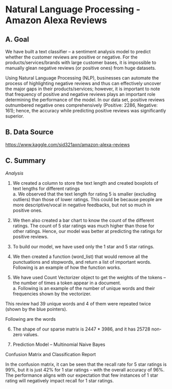 # Natural Language Processing - Amazon Alexa Reviews

## A. Goal
We have built a text classifier – a sentiment analysis model to predict whether the customer reviews are positive or negative. For the products/services/brands with large customer bases, it is impossible to manually glean negative reviews (or positive ones) from huge datasets.  

Using Natural Language Processing (NLP), businesses can automate the process of highlighting negative reviews and thus can effectively uncover the major gaps in their products/services; however, it is important to note that frequency of positive and negative reviews plays an important role determining the performance of the model. In our data set, positive reviews outnumbered negative ones comprehensively (Positive: 2286, Negative: 161); hence, the accuracy while predicting positive reviews was significantly superior.

## B. Data Source
https://www.kaggle.com/sid321axn/amazon-alexa-reviews

## C. Summary

_Analysis_
1. We created a column to store the text length and created boxplots of text lengths for different ratings  
a. We observed that the text length for rating 5 is smaller (excluding outliers) than those of lower ratings. This could be because people are more descriptive/vocal in negative feedbacks, but not so much in positive ones.

2. We then also created a bar chart to know the count of the different ratings. The count of 5 star ratings was much higher than those for other ratings. Hence, our model was better at predicting the ratings for positive reviews.

3. To build our model, we have used only the 1 star and 5 star ratings.

4. We then created a function (word_list) that would remove all the punctuations and stopwords, and return a list of important words. Following is an example of how the function works.

5. We have used Count Vectorizer object to get the weights of the tokens – the number of times a token appear in a document.  
a. Following is an example of the number of unique words and their frequencies shown by the vectorizer.


This review had 39 unique words and 4 of them were repeated twice (shown by the blue pointers).

Following are the words

6. The shape of our sparse matrix is 2447 * 3986, and it has 25728 non-zero values.

7. Prediction Model – Multinomial Naive Bayes

Confusion Matrix and Classification Report


In the confusion matrix, it can be seen that the recall rate for 5 star ratings is 99%, but it is just 42% for 1 star ratings – with the overall accuracy of 96%. The performance aligns with our expectation that few instances of 1 star rating will negatively impact recall for 1 star ratings.
